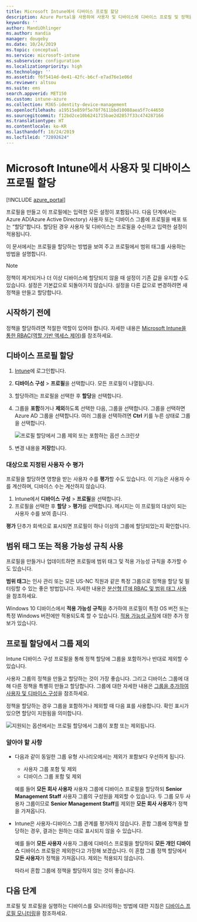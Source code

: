 ```yaml
---
title: Microsoft Intune에서 디바이스 프로필 할당
description: Azure Portal을 사용하여 사용자 및 디바이스에 디바이스 프로필 및 정책을 할당합니다. Microsoft Intune에서 프로필 할당으로부터 그룹을 제외하는 방법에 대해 알아봅니다.
keywords: ''
author: MandiOhlinger
ms.author: mandia
manager: dougeby
ms.date: 10/24/2019
ms.topic: conceptual
ms.service: microsoft-intune
ms.subservice: configuration
ms.localizationpriority: high
ms.technology: ''
ms.assetid: f6f5414d-0e41-42fc-b6cf-e7ad76e1e06d
ms.reviewer: altsou
ms.suite: ems
search.appverid: MET150
ms.custom: intune-azure
ms.collection: M365-identity-device-management
ms.openlocfilehash: a19515e859f5e78f7611bbd10088aea5f7c44650
ms.sourcegitcommit: f12bd2ce10b6241715bae2d2857f33c474287166
ms.translationtype: HT
ms.contentlocale: ko-KR
ms.lasthandoff: 10/24/2019
ms.locfileid: "72892624"
---
```

# <a name="assign-user-and-device-profiles-in-microsoft-intune"></a>Microsoft Intune에서 사용자 및 디바이스 프로필 할당

[!INCLUDE [azure_portal](../includes/azure_portal.md)]

프로필을 만들고 이 프로필에는 입력한 모든 설정이 포함됩니다. 다음 단계에서는 Azure AD(Azure Active Directory) 사용자 또는 디바이스 그룹에 프로필을 배포 또는 “할당”합니다. 할당된 경우 사용자 및 디바이스는 프로필을 수신하고 입력한 설정이 적용됩니다.

이 문서에서는 프로필을 할당하는 방법을 보여 주고 프로필에서 범위 태그를 사용하는 방법을 설명합니다.

> [!NOTE]  
> 정책이 제거되거나 더 이상 디바이스에 할당되지 않을 때 설정이 기존 값을 유지할 수도 있습니다. 설정은 기본값으로 되돌아가지 않습니다. 설정을 다른 값으로 변경하려면 새 정책을 만들고 할당합니다.

## <a name="before-you-begin"></a>시작하기 전에

정책을 할당하려면 적절한 역할이 있어야 합니다. 자세한 내용은 [Microsoft Intune을 통한 RBAC(역할 기반 액세스 제어)](../fundamentals/role-based-access-control.md)를 참조하세요.

## <a name="assign-a-device-profile"></a>디바이스 프로필 할당

1. [Intune](https://go.microsoft.com/fwlink/?linkid=2090973)에 로그인합니다.
2. **디바이스 구성** > **프로필**을 선택합니다. 모든 프로필이 나열됩니다.
3. 할당하려는 프로필을 선택한 후 **할당**을 선택합니다.
4. 그룹을 **포함**하거나 **제외**하도록 선택한 다음, 그룹을 선택합니다. 그룹을 선택하면 Azure AD 그룹을 선택합니다. 여러 그룹을 선택하려면 **Ctrl** 키를 누른 상태로 그룹을 선택합니다.

    ![프로필 할당에서 그룹 제외 또는 포함하는 옵션 스크린샷](./media/device-profile-assign/group-include-exclude.png)

5. 변경 내용을 **저장**합니다.

### <a name="evaluate-how-many-users-are-targeted"></a>대상으로 지정된 사용자 수 평가

프로필을 할당하면 영향을 받는 사용자 수를 **평가**할 수도 있습니다. 이 기능은 사용자 수를 계산하며, 디바이스 수는 계산하지 않습니다.

1. Intune에서 **디바이스 구성** > **프로필**을 선택합니다.
2. 프로필을 선택한 후 **할당** > **평가**를 선택합니다. 메시지는 이 프로필의 대상이 되는 사용자 수를 보여 줍니다.

**평가** 단추가 회색으로 표시되면 프로필이 하나 이상의 그룹에 할당되었는지 확인합니다.

## <a name="use-scope-tags-or-applicability-rules"></a>범위 태그 또는 적용 가능성 규칙 사용

프로필을 만들거나 업데이트하면 프로필에 범위 태그 및 적용 가능성 규칙을 추가할 수도 있습니다.

**범위 태그**는 인사 관리 또는 모든 US-NC 직원과 같은 특정 그룹으로 정책을 할당 및 필터링할 수 있는 좋은 방법입니다. 자세한 내용은 [분산형 IT에 RBAC 및 범위 태그 사용](../fundamentals/scope-tags.md)을 참조하세요.

Windows 10 디바이스에서 **적용 가능성 규칙**을 추가하여 프로필이 특정 OS 버전 또는 특정 Windows 버전에만 적용되도록 할 수 있습니다. [적용 가능성 규칙](device-profile-create.md#applicability-rules)에 대한 추가 정보가 있습니다.

## <a name="exclude-groups-from-a-profile-assignment"></a>프로필 할당에서 그룹 제외

Intune 디바이스 구성 프로필을 통해 정책 할당에 그룹을 포함하거나 반대로 제외할 수 있습니다.

사용자 그룹의 정책을 만들고 할당하는 것이 가장 좋습니다. 그리고 디바이스 그룹에 대해 다른 정책을 특별히 만들고 할당합니다. 그룹에 대한 자세한 내용은 [그룹을 추가하여 사용자 및 디바이스 구성](../fundamentals/groups-add.md)을 참조하세요.

정책을 할당하는 경우 그룹을 포함하거나 제외할 때 다음 표를 사용합니다. 확인 표시가 있으면 할당이 지원됨을 의미합니다.

![지원되는 옵션에서는 프로필 할당에서 그룹이 포함 또는 제외됩니다.](./media/device-profile-assign/include-exclude-user-device-groups.png)

### <a name="what-you-should-know"></a>알아야 할 사항

- 다음과 같이 동일한 그룹 유형 시나리오에서는 제외가 포함보다 우선하게 됩니다.

  - 사용자 그룹 포함 및 제외
  - 디바이스 그룹 포함 및 제외

  예를 들어 **모든 회사 사용자** 사용자 그룹에 디바이스 프로필을 할당하되 **Senior Management Staff** 사용자 그룹의 구성원을 제외할 수 있습니다. 두 그룹 모두 사용자 그룹이므로 **Senior Management Staff**를 제외한 **모든 회사 사용자**가 정책을 가져옵니다.

- Intune은 사용자-디바이스 그룹 관계를 평가하지 않습니다. 혼합 그룹에 정책을 할당하는 경우, 결과는 원하는 대로 표시되지 않을 수 있습니다.

  예를 들어 **모든 사용자** 사용자 그룹에 디바이스 프로필을 할당하되 **모든 개인 디바이스** 디바이스 프로필은 제외한다고 가정해 보겠습니다. 이 혼합 그룹 정책 할당에서 **모든 사용자**가 정책을 가져옵니다. 제외는 적용되지 않습니다.

  따라서 혼합 그룹에 정책을 할당하지 않는 것이 좋습니다.

## <a name="next-steps"></a>다음 단계

프로필 및 프로필을 실행하는 디바이스를 모니터링하는 방법에 대한 지침은 [디바이스 프로필 모니터링](device-profile-monitor.md)을 참조하세요.
